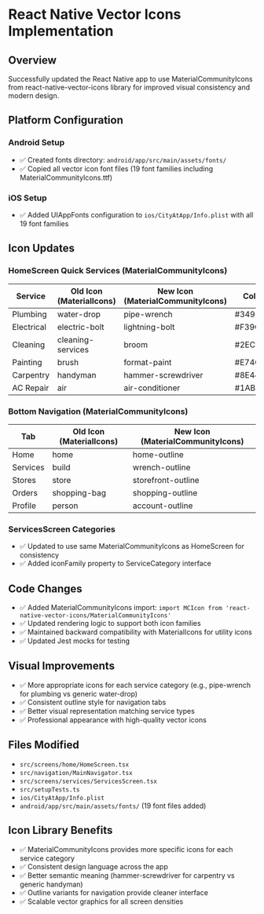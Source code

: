 # React Native Vector Icons Implementation

## Overview
Successfully updated the React Native app to use MaterialCommunityIcons from react-native-vector-icons library for improved visual consistency and modern design.

## Platform Configuration

### Android Setup
- ✅ Created fonts directory: `android/app/src/main/assets/fonts/`
- ✅ Copied all vector icon font files (19 font families including MaterialCommunityIcons.ttf)

### iOS Setup  
- ✅ Added UIAppFonts configuration to `ios/CityAtApp/Info.plist` with all 19 font families

## Icon Updates

### HomeScreen Quick Services (MaterialCommunityIcons)
| Service | Old Icon (MaterialIcons) | New Icon (MaterialCommunityIcons) | Color |
|---------|--------------------------|-----------------------------------|-------|
| Plumbing | water-drop | pipe-wrench | #3498DB |
| Electrical | electric-bolt | lightning-bolt | #F39C12 |
| Cleaning | cleaning-services | broom | #2ECC71 |
| Painting | brush | format-paint | #E74C3C |
| Carpentry | handyman | hammer-screwdriver | #8E44AD |
| AC Repair | air | air-conditioner | #1ABC9C |

### Bottom Navigation (MaterialCommunityIcons)
| Tab | Old Icon (MaterialIcons) | New Icon (MaterialCommunityIcons) |
|-----|--------------------------|-----------------------------------|
| Home | home | home-outline |
| Services | build | wrench-outline |
| Stores | store | storefront-outline |
| Orders | shopping-bag | shopping-outline |
| Profile | person | account-outline |

### ServicesScreen Categories
- ✅ Updated to use same MaterialCommunityIcons as HomeScreen for consistency
- ✅ Added iconFamily property to ServiceCategory interface

## Code Changes
- ✅ Added MaterialCommunityIcons import: `import MCIcon from 'react-native-vector-icons/MaterialCommunityIcons'`
- ✅ Updated rendering logic to support both icon families
- ✅ Maintained backward compatibility with MaterialIcons for utility icons
- ✅ Updated Jest mocks for testing

## Visual Improvements
- ✅ More appropriate icons for each service category (e.g., pipe-wrench for plumbing vs generic water-drop)
- ✅ Consistent outline style for navigation tabs
- ✅ Better visual representation matching service types
- ✅ Professional appearance with high-quality vector icons

## Files Modified
- `src/screens/home/HomeScreen.tsx`
- `src/navigation/MainNavigator.tsx` 
- `src/screens/services/ServicesScreen.tsx`
- `src/setupTests.ts`
- `ios/CityAtApp/Info.plist`
- `android/app/src/main/assets/fonts/` (19 font files added)

## Icon Library Benefits
- ✅ MaterialCommunityIcons provides more specific icons for each service category
- ✅ Consistent design language across the app
- ✅ Better semantic meaning (hammer-screwdriver for carpentry vs generic handyman)
- ✅ Outline variants for navigation provide cleaner interface
- ✅ Scalable vector graphics for all screen densities